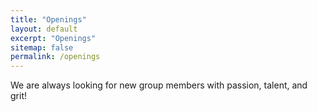 ```yaml
---
title: "Openings"
layout: default
excerpt: "Openings"
sitemap: false
permalink: /openings
---
```


We are always looking for new group members with passion, talent, and grit!

